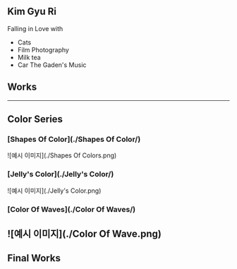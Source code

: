 ## Kim Gyu Ri
Falling in Love with
* Cats
* Film Photography
* Milk tea
* Car The Gaden's Music

## Works
---
## Color Series
### [Shapes Of Color](./Shapes Of Color/)
![예시 이미지](./Shapes Of Colors.png)

### [Jelly's Color](./Jelly's Color/)
![예시 이미지](./Jelly's Color.png)

### [Color Of Waves](./Color Of Waves/)
![예시 이미지](./Color Of Wave.png)
---
## Final Works
